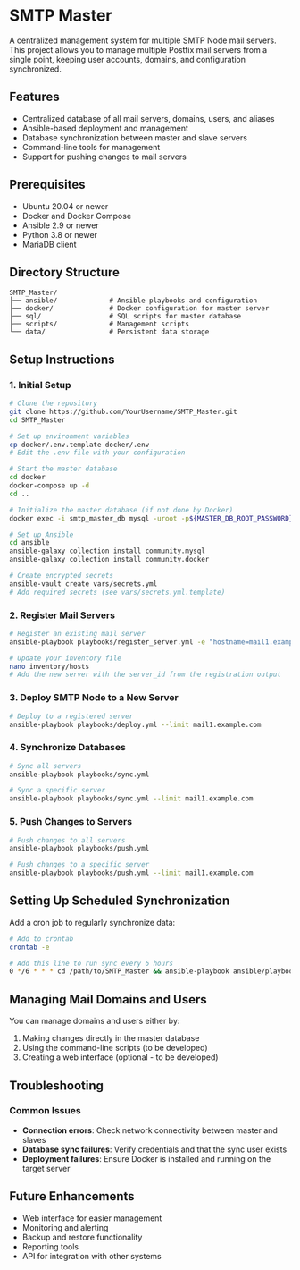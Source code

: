 # SMTP Master

A centralized management system for multiple SMTP Node mail servers. This project allows you to manage multiple Postfix mail servers from a single point, keeping user accounts, domains, and configuration synchronized.

## Features

- Centralized database of all mail servers, domains, users, and aliases
- Ansible-based deployment and management
- Database synchronization between master and slave servers
- Command-line tools for management
- Support for pushing changes to mail servers

## Prerequisites

- Ubuntu 20.04 or newer
- Docker and Docker Compose
- Ansible 2.9 or newer
- Python 3.8 or newer
- MariaDB client

## Directory Structure

```
SMTP_Master/
├── ansible/             # Ansible playbooks and configuration
├── docker/              # Docker configuration for master server
├── sql/                 # SQL scripts for master database
├── scripts/             # Management scripts
└── data/                # Persistent data storage
```

## Setup Instructions

### 1. Initial Setup

```bash
# Clone the repository
git clone https://github.com/YourUsername/SMTP_Master.git
cd SMTP_Master

# Set up environment variables
cp docker/.env.template docker/.env
# Edit the .env file with your configuration

# Start the master database
cd docker
docker-compose up -d
cd ..

# Initialize the master database (if not done by Docker)
docker exec -i smtp_master_db mysql -uroot -p${MASTER_DB_ROOT_PASSWORD} < sql/master-schema.sql

# Set up Ansible
cd ansible
ansible-galaxy collection install community.mysql
ansible-galaxy collection install community.docker

# Create encrypted secrets
ansible-vault create vars/secrets.yml
# Add required secrets (see vars/secrets.yml.template)
```

### 2. Register Mail Servers

```bash
# Register an existing mail server
ansible-playbook playbooks/register_server.yml -e "hostname=mail1.example.com ip_address=192.168.1.101 description='Primary mail server'"

# Update your inventory file
nano inventory/hosts
# Add the new server with the server_id from the registration output
```

### 3. Deploy SMTP Node to a New Server

```bash
# Deploy to a registered server
ansible-playbook playbooks/deploy.yml --limit mail1.example.com
```

### 4. Synchronize Databases

```bash
# Sync all servers
ansible-playbook playbooks/sync.yml

# Sync a specific server
ansible-playbook playbooks/sync.yml --limit mail1.example.com
```

### 5. Push Changes to Servers

```bash
# Push changes to all servers
ansible-playbook playbooks/push.yml

# Push changes to a specific server
ansible-playbook playbooks/push.yml --limit mail1.example.com
```

## Setting Up Scheduled Synchronization

Add a cron job to regularly synchronize data:

```bash
# Add to crontab
crontab -e

# Add this line to run sync every 6 hours
0 */6 * * * cd /path/to/SMTP_Master && ansible-playbook ansible/playbooks/sync.yml >> /var/log/smtp_sync.log 2>&1
```

## Managing Mail Domains and Users

You can manage domains and users either by:

1. Making changes directly in the master database
2. Using the command-line scripts (to be developed)
3. Creating a web interface (optional - to be developed)

## Troubleshooting

### Common Issues

- **Connection errors**: Check network connectivity between master and slaves
- **Database sync failures**: Verify credentials and that the sync user exists
- **Deployment failures**: Ensure Docker is installed and running on the target server

## Future Enhancements

- Web interface for easier management
- Monitoring and alerting
- Backup and restore functionality
- Reporting tools
- API for integration with other systems